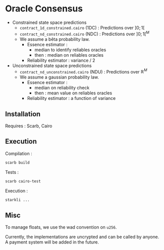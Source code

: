 # Oracle Consensus

- Constrained state space predictions
    - ``contract_1d_constrained.cairo`` (1DC) : Predictions over $]0;1[$
    - ``contract_nd_constrained.cairo`` (NDC) : Predictions over $]0;1[^M$
    - We assume a bêta probability law.
        - Essence estimator : 
            - median to identify reliables oracles
            - then : median on reliables oracles
        - Reliability estimator : variance / 2
- Unconstrained state space predictions
    - ``contract_nd_unconstrained.cairo`` (NDU) : Predictions over $\mathbb{R}^M$
    - We assume a gaussian probability law.
        - Essence estimator :
            - median on reliability check
            - then : mean value on reliables oracles
        - Reliability estimator : a function of variance

## Installation

Requires : Scarb, Cairo

## Execution

Compilation :
```bash
scarb build
```

Tests :
```bash
scarb cairo-test
```

Execution :
```bash
starkli ...
```

## Misc

To manage floats, we use the wad convention on ``u256``.

Currently, the implementations are uncrypted and can be called by anyone.
A payment system will be added in the future.